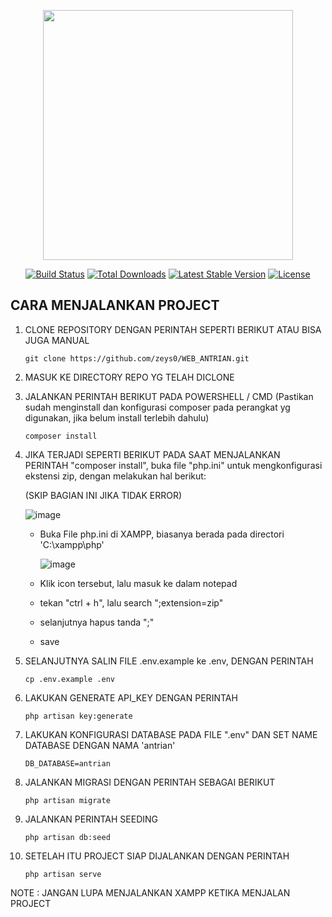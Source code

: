 <p align="center"><a href="https://laravel.com" target="_blank"><img src="https://raw.githubusercontent.com/laravel/art/master/logo-lockup/5%20SVG/2%20CMYK/1%20Full%20Color/laravel-logolockup-cmyk-red.svg" width="400"></a></p>

<p align="center">
<a href="https://travis-ci.org/laravel/framework"><img src="https://travis-ci.org/laravel/framework.svg" alt="Build Status"></a>
<a href="https://packagist.org/packages/laravel/framework"><img src="https://img.shields.io/packagist/dt/laravel/framework" alt="Total Downloads"></a>
<a href="https://packagist.org/packages/laravel/framework"><img src="https://img.shields.io/packagist/v/laravel/framework" alt="Latest Stable Version"></a>
<a href="https://packagist.org/packages/laravel/framework"><img src="https://img.shields.io/packagist/l/laravel/framework" alt="License"></a>
</p>

## CARA MENJALANKAN PROJECT
1. CLONE REPOSITORY DENGAN PERINTAH SEPERTI BERIKUT ATAU BISA JUGA MANUAL
   
   ```git clone https://github.com/zeys0/WEB_ANTRIAN.git```
   
2. MASUK KE DIRECTORY REPO YG TELAH DICLONE
   
3. JALANKAN PERINTAH BERIKUT PADA POWERSHELL / CMD (Pastikan sudah menginstall dan konfigurasi composer pada perangkat yg digunakan, jika belum install terlebih dahulu)
   
   ```composer install```
   
4. JIKA TERJADI SEPERTI BERIKUT PADA SAAT MENJALANKAN PERINTAH "composer install", buka file "php.ini" untuk mengkonfigurasi ekstensi zip, dengan melakukan hal berikut:

   (SKIP BAGIAN INI JIKA TIDAK ERROR)
   
   ![image](https://github.com/user-attachments/assets/ffa99ecb-d56d-465a-82d0-0303a16095df)
   
   - Buka File php.ini di XAMPP, biasanya berada pada directori 'C:\xampp\php'
     
     ![image](https://github.com/user-attachments/assets/3bf5cffc-198f-452c-aba7-901e24f48f3f)
     
   - Klik icon tersebut, lalu masuk ke dalam notepad
   - tekan "ctrl + h", lalu search ";extension=zip"
   - selanjutnya hapus tanda ";"
   - save
     
5. SELANJUTNYA SALIN FILE .env.example ke .env, DENGAN PERINTAH
   
   ```cp .env.example .env```
   
6. LAKUKAN GENERATE API_KEY DENGAN PERINTAH
   
   ```php artisan key:generate```

7. LAKUKAN KONFIGURASI DATABASE PADA FILE ".env" DAN SET NAME DATABASE DENGAN NAMA 'antrian'
    
   ```DB_DATABASE=antrian```

8. JALANKAN MIGRASI DENGAN PERINTAH SEBAGAI BERIKUT
    
   ```php artisan migrate```

9. JALANKAN PERINTAH SEEDING
    
    ```php artisan db:seed```

10. SETELAH ITU PROJECT SIAP DIJALANKAN DENGAN PERINTAH
    
    ```php artisan serve```

NOTE : JANGAN LUPA MENJALANKAN XAMPP KETIKA MENJALAN PROJECT



   
   
  

      
     
      
   
